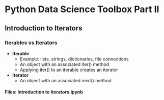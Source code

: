 # Python Data Science Toolbox Part II

## Introduction to Iterators

### Iterables vs Iterators

* **Iterable**
  * Example: lists, strings, dictionaries, file connections
  * An object with an associated iter() method
  * Applying iter() to an iterable creates an iterator
* **Iterator**
  * An object with an associated next() method

#### Files: Introduction to Iterators.ipynb